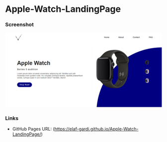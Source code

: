 # Apple-Watch-LandingPage
### Screenshot

![](./img/screencapture-elaf-gardi-github-io-Apple-Watch.png)

### Links

- GitHub Pages URL: (https://elaf-gardi.github.io/Apple-Watch-LandingPage/)
